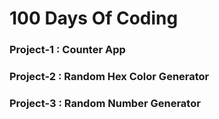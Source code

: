 # 100 Days Of Coding

### Project-1 : Counter App

### Project-2 : Random Hex Color Generator

### Project-3 : Random Number Generator
